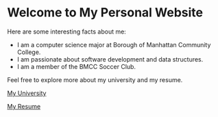 <!DOCTYPE html>
<html lang="en">
<head>
    <meta charset="UTF-8">
    <meta name="viewport" content="width=device-width, initial-scale=1.0">
    <title>My Personal Website</title>
</head>
<body>
    <h1>Welcome to My Personal Website</h1>
    <p>Here are some interesting facts about me:</p>
    <ul>
        <li>I am a computer science major at Borough of Manhattan Community College.</li>
        <li>I am passionate about software development and data structures.</li>
        <li>I am a member of the BMCC Soccer Club.</li>
    </ul>
    <p>Feel free to explore more about my university and my resume.</p>
    <p><a href="myUniversity.html">My University</a></p>
    <!-- Update the link to your LinkedIn profile as your resume -->
    <p><a href="https://www.linkedin.com/in/md-abdullah-bhuiyan-41a8711ba?utm_source=share&utm_campaign=share_via&utm_content=profile&utm_medium=ios_app" target="_blank">My Resume</a></p>
</body>
</html>